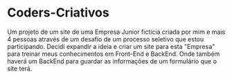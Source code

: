 # Coders-Criativos
Um projeto de um site de uma Empresa Junior fictícia criada por mim e mais 4 pessoas através de um desafio de um processo seletivo que estou participando. Decidi expandir a ideia e criar um site para esta "Empresa" para treinar meus conhecimentos em Front-End e BackEnd. Onde também haverá um BackEnd para guardar as informações de um formulário que o site terá.
